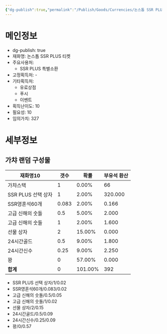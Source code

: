 ```yaml
---
{"dg-publish":true,"permalink":"/Publish/Goods/Currencies/논스톱 SSR PLUS 티켓/"}
---
```



<span><span><h1 data-heading="메인정보" dir="auto">메인정보</h1></span></span><p><ul class="dataview dataview-ul dataview-result-object-ul"><li class="dataview dataview-li dataview-result-object-li">dg-publish: <span>true</span></li><li class="dataview dataview-li dataview-result-object-li">재화명: <span>논스톱 SSR PLUS 티켓</span></li><li class="dataview dataview-li dataview-result-object-li">주요사용처: <ul class="dataview dataview-ul dataview-result-list-ul"><li class="dataview-result-list-li"><span>SSR PLUS 특별소환</span></li></ul></li><li class="dataview dataview-li dataview-result-object-li">고정획득처: <span>-</span></li><li class="dataview dataview-li dataview-result-object-li">기타획득처: <ul class="dataview dataview-ul dataview-result-list-ul"><li class="dataview-result-list-li"><span>유료상점</span></li><li class="dataview-result-list-li"><span>푸시</span></li><li class="dataview-result-list-li"><span>이벤트</span></li></ul></li><li class="dataview dataview-li dataview-result-object-li">획득난이도: <span>10</span></li><li class="dataview dataview-li dataview-result-object-li">필요성: <span>10</span></li><li class="dataview dataview-li dataview-result-object-li">임의가치: <span>327</span></li></ul></p><span><span><h1 data-heading="세부정보" dir="auto">세부정보</h1></span></span>


## 가챠 랜덤 구성물
<div><table class="dataview table-view-table"><thead class="table-view-thead"><tr class="table-view-tr-header"><th class="table-view-th"><span>재화명</span><span class="dataview small-text">10</span></th><th class="table-view-th"><span>갯수</span></th><th class="table-view-th"><span>확률</span></th><th class="table-view-th"><span>부유석 환산</span></th></tr></thead><tbody class="table-view-tbody"><tr><td><span>가챠스택</span></td><td>1</td><td><span>0.00%</span></td><td>66</td></tr><tr><td><span>SSR PLUS 선택 상자</span></td><td><span>1</span></td><td><span>2.00%</span></td><td><span>320.000</span></td></tr><tr><td><span>SSR영혼석60개</span></td><td><span>0.083</span></td><td><span>2.00%</span></td><td><span>0.166</span></td></tr><tr><td><span>고급 신해의 숫돌</span></td><td><span>0.5</span></td><td><span>5.00%</span></td><td><span>2.000</span></td></tr><tr><td><span>고급 신해의 숫돌</span></td><td><span>1</span></td><td><span>2.00%</span></td><td><span>1.600</span></td></tr><tr><td><span>선물 상자</span></td><td><span>2</span></td><td><span>15.00%</span></td><td><span>0.000</span></td></tr><tr><td><span>24시간골드</span></td><td><span>0.5</span></td><td><span>9.00%</span></td><td><span>1.800</span></td></tr><tr><td><span>24시간신수</span></td><td><span>0.25</span></td><td><span>9.00%</span></td><td><span>2.250</span></td></tr><tr><td><span>꽝</span></td><td><span>0</span></td><td><span>57.00%</span></td><td><span>0.000</span></td></tr><tr><td><span><strong>합계</strong></span></td><td>0</td><td><span>101.00%</span></td><td>392</td></tr></tbody></table></div>

- SSR PLUS 선택 상자/1/0.02
- SSR영혼석60개/0.083/0.02
- 고급 신해의 숫돌/0.5/0.05
- 고급 신해의 숫돌/1/0.02
- 선물 상자/2/0.15
- 24시간골드/0.5/0.09
- 24시간신수/0.25/0.09
- 꽝/0/0.57

